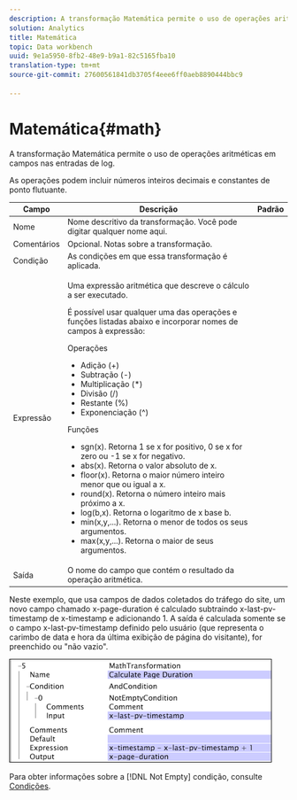 ```yaml
---
description: A transformação Matemática permite o uso de operações aritméticas em campos nas entradas de log.
solution: Analytics
title: Matemática
topic: Data workbench
uuid: 9e1a5950-8fb2-48e9-b9a1-82c5165fba10
translation-type: tm+mt
source-git-commit: 27600561841db3705f4eee6ff0aeb8890444bbc9

---
```



# Matemática{#math}

A transformação Matemática permite o uso de operações aritméticas em campos nas entradas de log.

As operações podem incluir números inteiros decimais e constantes de ponto flutuante.

<table id="table_FDF3DDF1960E43E391A67C9DC2A0E302"> 
 <thead> 
  <tr> 
   <th colname="col1" class="entry"> Campo </th> 
   <th colname="col2" class="entry"> Descrição </th> 
   <th colname="col3" class="entry"> Padrão </th> 
  </tr> 
 </thead>
 <tbody> 
  <tr> 
   <td colname="col1"> Nome </td> 
   <td colname="col2"> Nome descritivo da transformação. Você pode digitar qualquer nome aqui. </td> 
   <td colname="col3"></td> 
  </tr> 
  <tr> 
   <td colname="col1"> Comentários </td> 
   <td colname="col2"> Opcional. Notas sobre a transformação. </td> 
   <td colname="col3"></td> 
  </tr> 
  <tr> 
   <td colname="col1"> Condição </td> 
   <td colname="col2"> As condições em que essa transformação é aplicada. </td> 
   <td colname="col3"></td> 
  </tr> 
  <tr> 
   <td colname="col1"> Expressão </td> 
   <td colname="col2"> <p>Uma expressão aritmética que descreve o cálculo a ser executado. </p> <p> É possível usar qualquer uma das operações e funções listadas abaixo e incorporar nomes de campos à expressão: </p> <p> Operações 
     <ul id="ul_DB5915FADA0A41A3B11F1F48615F40A9">
      <li id="li_CA9EA97243F04760A81313C17EE057B3"> Adição (+) </li>
      <li id="li_908A272EBA2340098C20F22AA8D9ED26"> Subtração (-) </li>
      <li id="li_C62257FF3AAB436D9148BBEA441621D7"> Multiplicação (*) </li>
      <li id="li_B5A9EAB3E49D4CB9A297172199F23542"> Divisão (/) </li>
      <li id="li_D2D2B51DB2C8412A9B6F9D5F3CC03F8A"> Restante (%) </li>
      <li id="li_07E7E368FFD2437A852B785E159848E5"> Exponenciação (^) </li>
     </ul></p> <p>Funções 
     <ul id="ul_E335AE8D684340AA998C4A2633FFDEE1">
      <li id="li_E036FF0B5DF244DDBFEDA9BFEDC62251"> sgn(x). Retorna 1 se x for positivo, 0 se x for zero ou -1 se x for negativo. </li>
      <li id="li_90CD8899DDC14778A95930C2768C82BC"> abs(x). Retorna o valor absoluto de x. </li>
      <li id="li_F4AF23F343F74BD88B7166B1C2BB065E"> floor(x). Retorna o maior número inteiro menor que ou igual a x. </li>
      <li id="li_A31379A3659240C3A629BFAF19A6DDF1"> round(x). Retorna o número inteiro mais próximo a x. </li>
      <li id="li_9C0A0F3A4A304026B543F2A64B98B922"> log(b,x). Retorna o logaritmo de x base b. </li>
      <li id="li_124D62C2CA5A42CBBCC5DB18FAA8920E"> min(x,y,...). Retorna o menor de todos os seus argumentos. </li>
      <li id="li_3B7B9FC1C0BF4E7688F9F49130B97B7F"> max(x,y,...). Retorna o maior de seus argumentos. </li>
     </ul></p> </td> 
   <td colname="col3"></td> 
  </tr> 
  <tr> 
   <td colname="col1"> Saída </td> 
   <td colname="col2"> O nome do campo que contém o resultado da operação aritmética. </td> 
   <td colname="col3"></td> 
  </tr> 
 </tbody> 
</table>

Neste exemplo, que usa campos de dados coletados do tráfego do site, um novo campo chamado x-page-duration é calculado subtraindo x-last-pv-timestamp de x-timestamp e adicionando 1. A saída é calculada somente se o campo x-last-pv-timestamp definido pelo usuário (que representa o carimbo de data e hora da última exibição de página do visitante), for preenchido ou &quot;não vazio&quot;.

![](assets/cfg_TransformationType_Math.png)

Para obter informações sobre a [!DNL Not Empty] condição, consulte [Condições](../../../../../home/c-dataset-const-proc/c-conditions/c-abt-cond.md).
